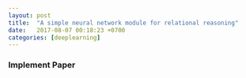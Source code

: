 ```yaml
---
layout: post
title:  "A simple neural network module for relational reasoning"
date:   2017-08-07 00:18:23 +0700
categories: [deeplearning]
---
```


### Implement Paper
